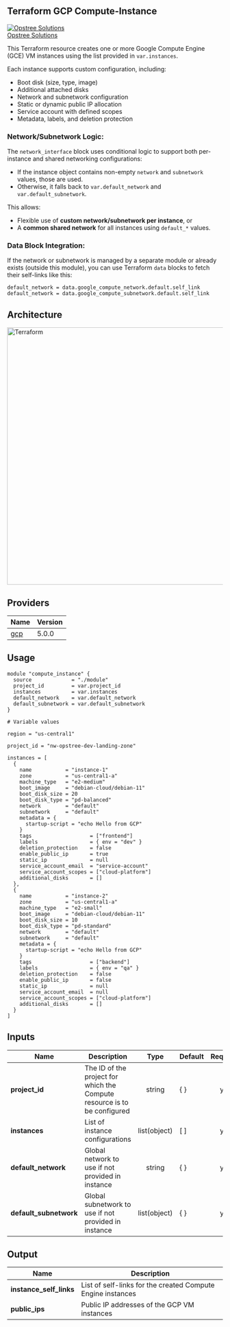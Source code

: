 ## Terraform GCP Compute-Instance

[![Opstree Solutions][opstree_avatar]][opstree_homepage]<br/>[Opstree Solutions][opstree_homepage] 

  [opstree_homepage]: https://opstree.github.io/
  [opstree_avatar]: https://img.cloudposse.com/150x150/https://github.com/opstree.png

This Terraform resource creates one or more Google Compute Engine (GCE) VM instances using the list provided in `var.instances`.

Each instance supports custom configuration, including:
- Boot disk (size, type, image)
- Additional attached disks
- Network and subnetwork configuration
- Static or dynamic public IP allocation
- Service account with defined scopes
- Metadata, labels, and deletion protection

### Network/Subnetwork Logic:
The `network_interface` block uses conditional logic to support both per-instance and shared networking configurations:

- If the instance object contains non-empty `network` and `subnetwork` values, those are used.
- Otherwise, it falls back to `var.default_network` and `var.default_subnetwork`.

This allows:
- Flexible use of **custom network/subnetwork per instance**, or
- A **common shared network** for all instances using `default_*` values.

### Data Block Integration:
If the network or subnetwork is managed by a separate module or already exists (outside this module), you can use Terraform `data` blocks to fetch their self-links like this:

```hcl
default_network = data.google_compute_network.default.self_link
default_network = data.google_compute_subnetwork.default.self_link

```


## Architecture

<img width="600" length="800" alt="Terraform" src="https://github.com/user-attachments/assets/e3708463-f7f7-4966-863d-12d50f836ab3">


## Providers

| Name                                              | Version  |
|---------------------------------------------------|----------|
| <a name="provider_gcp"></a> [gcp](#provider\_gcp) | 5.0.0   |

## Usage

```hcl
module "compute_instance" {
  source             = "./module"
  project_id         = var.project_id
  instances          = var.instances
  default_network    = var.default_network
  default_subnetwork = var.default_subnetwork
}

# Variable values

region = "us-central1"

project_id = "nw-opstree-dev-landing-zone"

instances = [
  {
    name           = "instance-1"
    zone           = "us-central1-a"
    machine_type   = "e2-medium"
    boot_image     = "debian-cloud/debian-11"
    boot_disk_size = 20
    boot_disk_type = "pd-balanced"
    network        = "default"
    subnetwork     = "default"
    metadata = {
      startup-script = "echo Hello from GCP"
    }
    tags                   = ["frontend"]
    labels                 = { env = "dev" }
    deletion_protection    = false
    enable_public_ip       = true
    static_ip              = null
    service_account_email  = "service-account"
    service_account_scopes = ["cloud-platform"]
    additional_disks       = []
  },
  {
    name           = "instance-2"
    zone           = "us-central1-a"
    machine_type   = "e2-small"
    boot_image     = "debian-cloud/debian-11"
    boot_disk_size = 10
    boot_disk_type = "pd-standard"
    network        = "default"
    subnetwork     = "default"
    metadata = {
      startup-script = "echo Hello from GCP"
    }
    tags                   = ["backend"]
    labels                 = { env = "qa" }
    deletion_protection    = false
    enable_public_ip       = false
    static_ip              = null
    service_account_email  = null
    service_account_scopes = ["cloud-platform"]
    additional_disks       = []
  }
]

```

## Inputs

| Name | Description | Type | Default | Required | 
|------|-------------|:----:|---------|:--------:|
|**project_id**| The ID of the project for which the Compute resource is to be configured | string | { } | yes| 
|**instances**| List of instance configurations | list(object) | [ ] | yes | 
|**default_network**| Global network to use if not provided in instance | string | { } | yes| 
|**default_subnetwork**| Global subnetwork to use if not provided in instance | list(object) | { } | yes | 

## Output
| Name | Description |
|------|-------------|
|**instance_self_links**| List of self-links for the created Compute Engine instances | 
|**public_ips**| Public IP addresses of the GCP VM instances | 
                                                                                                                  
